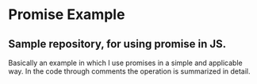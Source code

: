 # Promise Example
## **Sample repository, for using promise in JS.**

Basically an example in which I use promises in a simple and applicable way. In the code through comments the operation is summarized in detail.